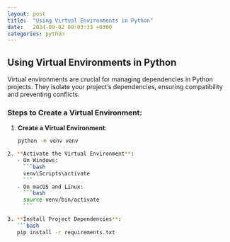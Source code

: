 ```yaml
---
layout: post
title:  "Using Virtual Environments in Python"
date:   2024-09-02 00:03:33 +0300
categories: python
---
```

## Using Virtual Environments in Python

Virtual environments are crucial for managing dependencies in Python projects. They isolate your project’s dependencies, ensuring compatibility and preventing conflicts.

### Steps to Create a Virtual Environment:

1. **Create a Virtual Environment**:
   ```bash
   python -m venv venv
   ```
```bash
2. **Activate the Virtual Environment**:
   - On Windows:
     ```bash
     venv\Scripts\activate
     ```
   - On macOS and Linux:
     ```bash
     source venv/bin/activate
     ```

3. **Install Project Dependencies**:
   ```bash
   pip install -r requirements.txt
   ```